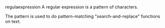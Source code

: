 regulaexpression
A regular expression is a pattern of characters.

The pattern is used to do pattern-matching "search-and-replace" functions on text.
